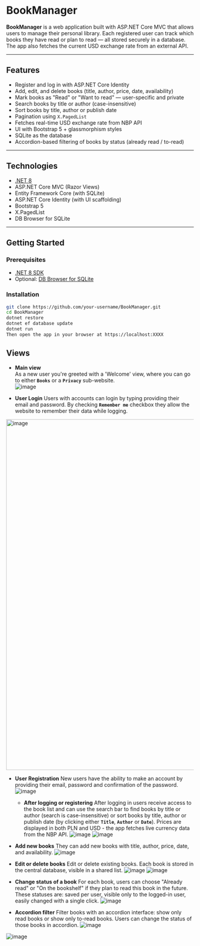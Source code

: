 # BookManager

**BookManager** is a web application built with ASP.NET Core MVC that allows users to manage their personal library. Each registered user can track which books they have read or plan to read — all stored securely in a database. The app also fetches the current USD exchange rate from an external API.

---

## Features

- Register and log in with ASP.NET Core Identity
- Add, edit, and delete books (title, author, price, date, availability)
- Mark books as "Read" or "Want to read" — user-specific and private
- Search books by title or author (case-insensitive)
- Sort books by title, author or publish date
- Pagination using `X.PagedList`
- Fetches real-time USD exchange rate from NBP API
- UI with Bootstrap 5 + glassmorphism styles
- SQLite as the database
- Accordion-based filtering of books by status (already read / to-read)

---

## Technologies

- [.NET 8](https://dotnet.microsoft.com/)
- ASP.NET Core MVC (Razor Views)
- Entity Framework Core (with SQLite)
- ASP.NET Core Identity (with UI scaffolding)
- Bootstrap 5
- X.PagedList
- DB Browser for SQLite

---

## Getting Started

### Prerequisites

- [.NET 8 SDK](https://dotnet.microsoft.com/en-us/download)
- Optional: [DB Browser for SQLite](https://sqlitebrowser.org/)

### Installation

```bash
git clone https://github.com/your-username/BookManager.git
cd BookManager
dotnet restore
dotnet ef database update
dotnet run
Then open the app in your browser at https://localhost:XXXX 
```

## Views

- **Main view**  
    As a new user you're greeted with a 'Welcome' view, where you can go to either **`Books`** or a **`Privacy`** sub-website. <br/>
![image](https://github.com/user-attachments/assets/51eebce3-bec1-4676-a2df-95e9aab4b303)


- **User Login**
    Users with accounts can login by typing providing their email and password. By checking **`Remember me`** checkbox they allow the website to remember their data while logging.
<img width="941" alt="image" src="https://github.com/user-attachments/assets/ec54e25f-c2fb-407f-a5fd-8126442cc629" />


- **User Registration**
    New users have the ability to make an account by providing their email, password and confirmation of the password.
![image](https://github.com/user-attachments/assets/f7246906-26ad-4ed2-8ecc-ac5f7f91c076)


  - **After logging or registering**    After logging in users receive access to the book list and can use the search bar to find books by title or author (search is case-insensitive) or sort books by title, author or publish date (by clicking either **`Title`**, **`Author`** or **`Date`**). Prices are displayed in both PLN and USD - the app fetches live currency data from the NBP API.
![image](https://github.com/user-attachments/assets/d652f3ab-19d2-47a3-b4be-cde1a4b1857f)
![image](https://github.com/user-attachments/assets/7b46ec64-9ae2-4c88-907f-f70fa4bd1eda)


- **Add new books**
  They can add new books with title, author, price, date, and availability.
![image](https://github.com/user-attachments/assets/e7ae7c80-1e27-4fd4-a193-23c2010ce184)


- **Edit or delete books**
  Edit or delete existing books. Each book is stored in the central database, visible in a shared list.
![image](https://github.com/user-attachments/assets/31e78441-c73d-4ac4-9694-0f7a1c318b9e)
![image](https://github.com/user-attachments/assets/c6d50948-bb3e-4664-8cac-65cbbc1bde52)


- **Change status of a book**
  For each book, users can choose "Already read" or "On the bookshelf" if they plan to read this book in the future.
  These statuses are: saved per user, visible only to the logged-in user, easily changed with a single click.
![image](https://github.com/user-attachments/assets/9a4a82de-1db5-4672-a52d-bb0b418821e1)


- **Accordion filter**
  Filter books with an accordion interface: show only read books or show only to-read books. Users can change the status of those books in accordion.
![image](https://github.com/user-attachments/assets/781cd251-780f-4dc6-b73a-faae557a4b3f)



![image](https://github.com/user-attachments/assets/97c0beef-8de1-4c82-adc0-293e327269f3)


  









